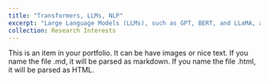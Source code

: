 ```yaml
---
title: "Transformers, LLMs, NLP"
excerpt: "Large Language Models (LLMs), such as GPT, BERT, and LLaMA, are built on the Transformer architecture and trained on massive corpora of text. By leveraging billions of parameters and advanced pretraining strategies, LLMs acquire the ability to generate coherent text, answer questions, summarize content, perform reasoning tasks, and adapt to diverse downstream applications with minimal fine-tuning.<br/><img src='/images/500x300.png'>"
collection: Research Interests
---
```


This is an item in your portfolio. It can be have images or nice text. If you name the file .md, it will be parsed as markdown. If you name the file .html, it will be parsed as HTML. 
